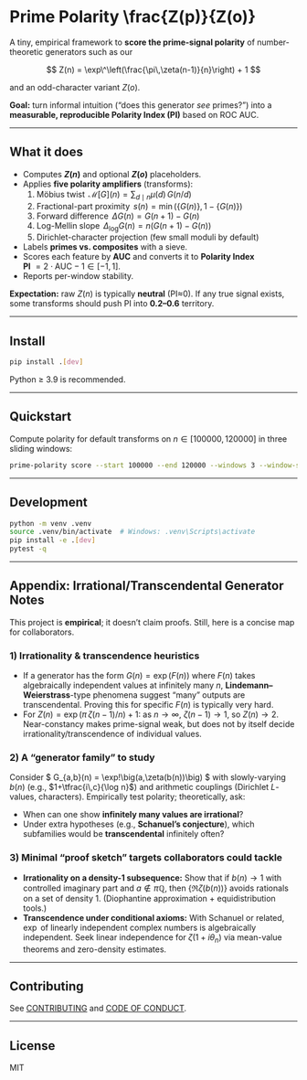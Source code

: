 # Prime Polarity \frac{Z(p)}{Z(o)}

A tiny, empirical framework to **score the prime-signal polarity** of number-theoretic generators such as our

$$
Z(n) = \exp\^\left(\frac{\pi\,\zeta(n-1)}{n}\right) + 1
$$

and an odd-character variant $Z(o)$.

**Goal:** turn informal intuition (“does this generator *see* primes?”) into a **measurable, reproducible Polarity Index (PI)** based on ROC AUC.

---

## What it does

- Computes **$Z(n)$** and optional **$Z(o)$** placeholders.
- Applies **five polarity amplifiers** (transforms):
  1. Möbius twist  $\,\mathcal{M}[G](n) = \sum_{d\mid n}\mu(d)\,G(n/d)$
  2. Fractional-part proximity  $\,s(n)=\min(\{G(n)\},1-\{G(n)\})$
  3. Forward difference  $\,\Delta G(n)=G(n+1)-G(n)$
  4. Log-Mellin slope  $\,\Delta_{\log}G(n)=n\big(G(n+1)-G(n)\big)$
  5. Dirichlet-character projection (few small moduli by default)
- Labels **primes vs. composites** with a sieve.
- Scores each feature by **AUC** and converts it to **Polarity Index**  
  **PI** $= 2\cdot\text{AUC}-1 \in [-1,1]$.
- Reports per-window stability.

**Expectation:** raw $Z(n)$ is typically **neutral** (PI≈0). If any true signal exists, some transforms should push PI into **0.2–0.6** territory.

---

## Install

```bash
pip install .[dev]
```

Python ≥ 3.9 is recommended.

---

## Quickstart

Compute polarity for default transforms on $n\in[100000, 120000]$ in three sliding windows:

```bash
prime-polarity score --start 100000 --end 120000 --windows 3 --window-size 5000
```

---

## Development

```bash
python -m venv .venv
source .venv/bin/activate  # Windows: .venv\Scripts\activate
pip install -e .[dev]
pytest -q
```

---

## Appendix: Irrational/Transcendental Generator Notes

This project is **empirical**; it doesn’t claim proofs. Still, here is a concise map for collaborators.

### 1) Irrationality & transcendence heuristics
- If a generator has the form $G(n)=\exp(F(n))$ where $F(n)$ takes algebraically independent values at infinitely many $n$, **Lindemann–Weierstrass**-type phenomena suggest “many” outputs are transcendental. Proving this for specific $F(n)$ is typically very hard.
- For $Z(n)=\exp(\pi\,\zeta(n-1)/n)+1$: as $n\to\infty$, $\zeta(n-1)\to 1$, so $Z(n)\to 2$. Near-constancy makes prime-signal weak, but does not by itself decide irrationality/transcendence of individual values.

### 2) A “generator family” to study
Consider $ G_{a,b}(n) = \exp\!\big(a\,\zeta(b(n))\big) $ with slowly-varying $b(n)$ (e.g., $1+\tfrac{i\,c}{\log n}$) and arithmetic couplings (Dirichlet $L$-values, characters). Empirically test polarity; theoretically, ask:
- When can one show **infinitely many values are irrational**?
- Under extra hypotheses (e.g., **Schanuel’s conjecture**), which subfamilies would be **transcendental** infinitely often?

### 3) Minimal “proof sketch” targets collaborators could tackle
- **Irrationality on a density-1 subsequence:** Show that if $b(n)\to 1$ with controlled imaginary part and $a\notin \pi\mathbb{Q}$, then $\{\Re \zeta(b(n))\}$ avoids rationals on a set of density 1. (Diophantine approximation + equidistribution tools.)
- **Transcendence under conditional axioms:** With Schanuel or related, $\exp$ of linearly independent complex numbers is algebraically independent. Seek linear independence for $\zeta(1+i\theta_n)$ via mean-value theorems and zero-density estimates.

---

## Contributing

See [CONTRIBUTING](CONTRIBUTING.md) and [CODE OF CONDUCT](CODE_OF_CONDUCT.md).

---

## License

MIT

